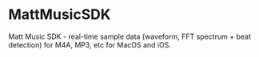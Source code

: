 # MattMusicSDK
Matt Music SDK - real-time sample data (waveform, FFT spectrum + beat detection) for M4A, MP3, etc for MacOS and iOS.

